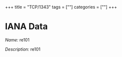 +++
title = "TCP/1343"
tags = [""]
categories = [""]
+++

# IANA Data

_Name:_ re101

_Description:_ re101

